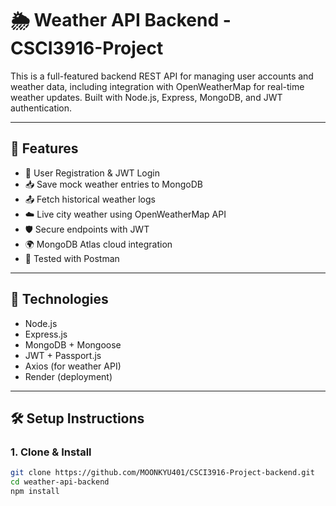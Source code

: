 # 🌦️ Weather API Backend - CSCI3916-Project

This is a full-featured backend REST API for managing user accounts and weather data, including integration with OpenWeatherMap for real-time weather updates. Built with Node.js, Express, MongoDB, and JWT authentication.

---

## 🚀 Features

- 🔐 User Registration & JWT Login
- 📥 Save mock weather entries to MongoDB
- 📤 Fetch historical weather logs
- ☁️ Live city weather using OpenWeatherMap API
- 🛡️ Secure endpoints with JWT
- 🌍 MongoDB Atlas cloud integration
- 🧪 Tested with Postman

---

## 🔧 Technologies

- Node.js
- Express.js
- MongoDB + Mongoose
- JWT + Passport.js
- Axios (for weather API)
- Render (deployment)

---

## 🛠️ Setup Instructions

### 1. Clone & Install
```bash
git clone https://github.com/MOONKYU401/CSCI3916-Project-backend.git
cd weather-api-backend
npm install
